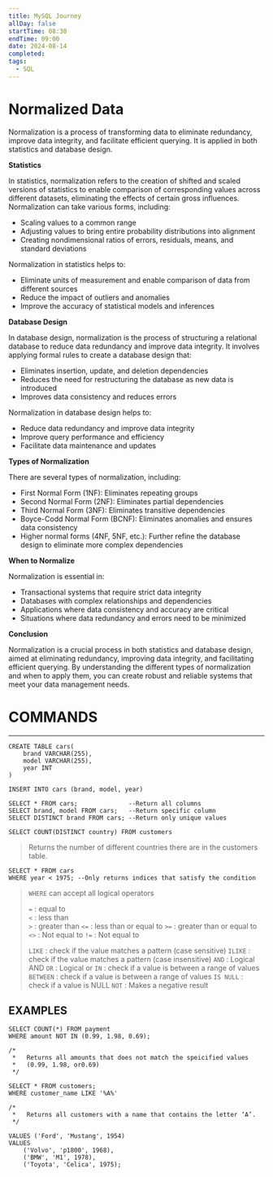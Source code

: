 ```yaml
---
title: MySQL Journey
allDay: false
startTime: 08:30
endTime: 09:00
date: 2024-08-14
completed: 
tags:
  - SQL
---
```


# Normalized Data

Normalization is a process of transforming data to eliminate redundancy, improve data integrity, and facilitate efficient querying. It is applied in both statistics and database design.

**Statistics**

In statistics, normalization refers to the creation of shifted and scaled versions of statistics to enable comparison of corresponding values across different datasets, eliminating the effects of certain gross influences. Normalization can take various forms, including:

- Scaling values to a common range
- Adjusting values to bring entire probability distributions into alignment
- Creating nondimensional ratios of errors, residuals, means, and standard deviations

Normalization in statistics helps to:

- Eliminate units of measurement and enable comparison of data from different sources
- Reduce the impact of outliers and anomalies
- Improve the accuracy of statistical models and inferences

**Database Design**

In database design, normalization is the process of structuring a relational database to reduce data redundancy and improve data integrity. It involves applying formal rules to create a database design that:

- Eliminates insertion, update, and deletion dependencies
- Reduces the need for restructuring the database as new data is introduced
- Improves data consistency and reduces errors

Normalization in database design helps to:

- Reduce data redundancy and improve data integrity
- Improve query performance and efficiency
- Facilitate data maintenance and updates

**Types of Normalization**

There are several types of normalization, including:

- First Normal Form (1NF): Eliminates repeating groups
- Second Normal Form (2NF): Eliminates partial dependencies
- Third Normal Form (3NF): Eliminates transitive dependencies
- Boyce-Codd Normal Form (BCNF): Eliminates anomalies and ensures data consistency
- Higher normal forms (4NF, 5NF, etc.): Further refine the database design to eliminate more complex dependencies

**When to Normalize**

Normalization is essential in:

- Transactional systems that require strict data integrity
- Databases with complex relationships and dependencies
- Applications where data consistency and accuracy are critical
- Situations where data redundancy and errors need to be minimized

**Conclusion**

Normalization is a crucial process in both statistics and database design, aimed at eliminating redundancy, improving data integrity, and facilitating efficient querying. By understanding the different types of normalization and when to apply them, you can create robust and reliable systems that meet your data management needs.










# COMMANDS
---

```PostgreSQL
CREATE TABLE cars(
	brand VARCHAR(255),
	model VARCHAR(255),
	year INT
)
```

```PostgreSQL
INSERT INTO cars (brand, model, year)
```

```PostgreSQL
SELECT * FROM cars;              --Return all columns
SELECT brand, model FROM cars;   --Return specific column
SELECT DISTINCT brand FROM cars; --Return only unique values
```

```PostgreSQL
SELECT COUNT(DISTINCT country) FROM customers 
```
>
>	Returns the number of different countries there are in the customers table.
> 

```PostgreSQL
SELECT * FROM cars
WHERE year < 1975; --Only returns indices that satisfy the condition
```
>	
>	`WHERE` can accept all logical operators
>	
>	`=` : equal to    
>	`<` : less than   
>	`>` : greater than
>	`<=` : less than or equal to
>	`>=` : greater than or equal to
>	`<>` : Not equal to
>	`!=` : Not equal to
>	
>	`LIKE` : check if the value matches a pattern (case sensitive) 
>	`ILIKE` : check if the value matches a pattern (case insensitive) 
>	`AND` : Logical AND
>	`OR` : Logical or
>	`IN` : check if a value is between a range of values
>	`BETWEEN` : check if a value is between a range of values
>	`IS NULL` : check if a value is NULL
>	`NOT` : Makes a negative result 
>	


## EXAMPLES

```PostgreSQL
SELECT COUNT(*) FROM payment
WHERE amount NOT IN (0.99, 1.98, 0.69);

/*
 *   Returns all amounts that does not match the speicified values
 *   (0.99, 1.98, or0.69)
 */

```

```PostgreSQL
SELECT * FROM customers;
WHERE customer_name LIKE '%A%'

/*
 *   Returns all customers with a name that contains the letter ‘A’.
 */
```



```PostgreSQL
VALUES ('Ford', 'Mustang', 1954)
VALUES 
	('Volvo', 'p1800', 1968),
	('BMW', 'M1', 1978),
	('Toyota', 'Celica', 1975);
```



